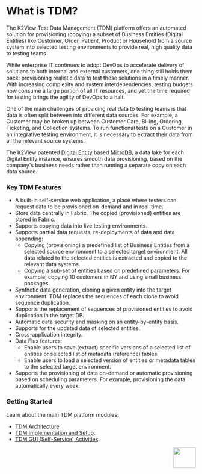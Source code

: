 # What is TDM? 

The K2View Test Data Management (TDM) platform offers an automated solution for provisioning (copying) a subset of Business Entities (Digital Entities) like Customer, Order, Patient, Product or Household from a source system into selected testing environments to provide real, high quality data to testing teams.

While enterprise IT continues to adopt DevOps to accelerate delivery of solutions to both internal and external customers, one thing still holds them back: provisioning realistic data to test these solutions in a timely manner. With increasing complexity and system interdependencies, testing budgets now consume a large portion of all IT resources, and yet the time required for testing brings the agility of DevOps to a halt.

One of the main challenges of providing real data to testing teams is that data is often split between into different data sources. For example, a Customer may be broken up between Customer Care, Billing, Ordering, Ticketing, and Collection systems. To run functional tests on a Customer in an integrative testing environment, it is necessary to extract their data from all the relevant source systems.

The K2View patented [Digital Entity](/articles/01_fabric_overview/02_fabric_glossary.md#digital-entity) based [MicroDB](/articles/01_fabric_overview/02_fabric_glossary.md#mdb--microdb), a data lake for each Digital Entity instance, ensures smooth data provisioning, based on the company's business needs rather than running a separate copy on each data source.

### Key TDM Features

- A built-in self-service web application, a place where testers can request data to be provisioned on-demand and in real-time. 
- Store data centrally in Fabric. The copied (provisioned) entities are stored in Fabric.
- Supports copying data into live testing environments. 
- Supports partial data requests, re-deployments of data and data appending: 
  - Copying (provisioning) a predefined list of Business Entities from a selected source environment to a selected target environment.  All data related to the selected entities is extracted and copied to the relevant data systems.
  - Copying a sub-set of entities based on predefined parameters. For example, copying 10 customers in NY and using small business packages.
- Synthetic data generation, cloning a given entity into the target environment. TDM replaces the sequences of each clone to avoid sequence duplication.
- Supports the replacement of sequences of provisioned entities to avoid duplication in the target DB. 
- Automatic data security and masking on an entity-by-entity basis.
- Supports for the updated data of selected entities.
- Cross-application integrity.
- Data Flux features:
  - Enable users to save (extract) specific versions of a selected list of entities or selected list of metadata (reference) tables.
  - Enable users to load a selected version of entities or metadata tables to the selected target environment.
-  Supports the provisioning of data on-demand or automatic provisioning based on scheduling parameters. For example, provisioning the data automatically every week.



### Getting Started

Learn about the main TDM platform modules:

- [TDM Architecture](/articles/TDM/tdm_overview/01_tdm_overview.md).
- [TDM Implementation and Setup](/articles/TDM/tdm_implementation/02_tdm_implementation_flow.md).
- [TDM GUI (Self-Service) Activities](/articles/TDM/tdm_gui/01_tdm_gui_overview.md).



[<img align="right" width="60" height="54" src="/articles/images/Next.png">](02_tdm_glossary.md)
